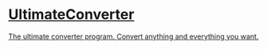 <a href="https://img.shields.io/github/contributors/BSense-Code/UltimateConverter">
<a href="https://img.shields.io/github/license/BSense-Code/UltimateConverter">
<a href="https://img.shields.io/bitbucket/issues/BSense-Code/UltimateConverter">

# UltimateConverter
The ultimate converter program. Convert anything and everything you want.
